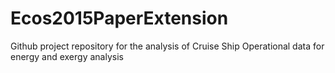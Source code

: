# Ecos2015PaperExtension
Github project repository for the analysis of Cruise Ship Operational data for energy and exergy analysis

